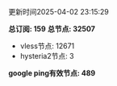 更新时间2025-04-02 23:15:29

**总订阅: 159**
**总节点: 32507**
- vless节点: 12671
- hysteria2节点: 3

**google ping有效节点: 489**
